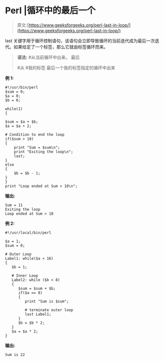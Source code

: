 # Perl |循环中的最后一个

> 原文:[https://www.geeksforgeeks.org/perl-last-in-loop/](https://www.geeksforgeeks.org/perl-last-in-loop/)

last 关键字用于循环控制语句，该语句会立即导致循环的当前迭代成为最后一次迭代。如果给定了一个标签，那么它就由标签循环而来。

> **语法:**
> #从当前循环中出来。
> 最后
> 
> #从
> #我的标签
> 最后一个我的标签指定的循环中出来

**例 1:**

```
#!/usr/bin/perl
$sum = 0;
$a = 0;
$b = 0;

while(1) 
{

$sum = $a + $b;
$a = $a + 2;

# Condition to end the loop
if($sum > 10) 
{
    print "Sum = $sum\n";
    print "Exiting the loop\n";
    last;
} 
else
{
    $b = $b - 1;
}
}
print "Loop ended at Sum > 10\n";
```

**输出:**

```
Sum = 11
Exiting the loop
Loop ended at Sum > 10

```

**例 2:**

```
#!/usr/local/bin/perl

$a = 1;
$sum = 0;

# Outer Loop
Label1: while($a < 16) 
{
   $b = 1;

   # Inner Loop
   Label2: while ($b < 8)
   {
      $sum = $sum + $b;
      if($a == 8) 
      {
         print "Sum is $sum";

         # terminate outer loop
         last Label1;
      }
      $b = $b * 2;
   }
   $a = $a * 2;
}
```

**输出:**

```
Sum is 22
```